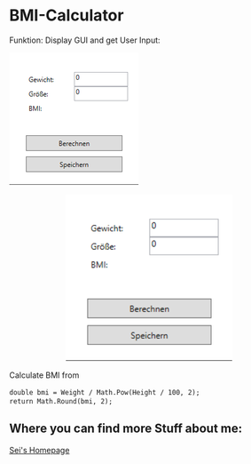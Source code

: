 # BMI-Calculator

Funktion:
Display GUI and get User Input:

![GUI](GUI.png)

<p align="center">
  <img width="300" height="300" src="GUI.png">
</p>

Calculate BMI from

```
double bmi = Weight / Math.Pow(Height / 100, 2);
return Math.Round(bmi, 2);
```

## Where you can find more Stuff about me:

[Sei's Homepage](https://sei-vae.github.io/)
